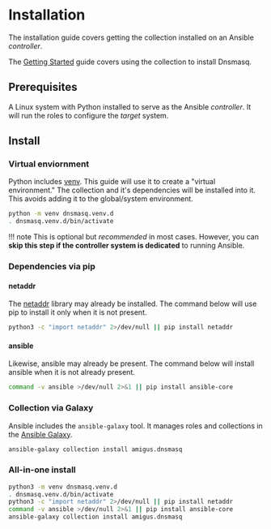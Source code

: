 # Installation

The installation guide covers getting the collection installed on an Ansible _controller_.

The [Getting Started](getting-started.md) guide covers using the collection to install Dnsmasq.

## Prerequisites

A Linux system with Python installed to serve as the Ansible _controller_.
It will run the roles to configure the _target_ system.

## Install

### Virtual enviornment

Python includes [venv](https://docs.python.org/3/library/venv.html).
This guide will use it to create a "virtual environment."
The collection and it's dependencies will be installed into it.
This avoids adding it to the global/system environment.

```bash
python -m venv dnsmasq.venv.d
. dnsmasq.venv.d/bin/activate
```

!!! note
    This is optional but _recommended_ in most cases.
    However, you can **skip this step if the controller system is dedicated** to running Ansible.

### Dependencies via pip

#### netaddr

The [netaddr](https://pypi.org/project/netaddr/) library may already be installed.
The command below will use pip to install it only when it is not present.

```bash
python3 -c "import netaddr" 2>/dev/null || pip install netaddr
```

#### ansible

Likewise, ansible may already be present.
The command below will install ansible when it is not already present.

```bash
command -v ansible >/dev/null 2>&1 || pip install ansible-core
```

### Collection via Galaxy

Ansible includes the `ansible-galaxy` tool.
It manages roles and collections in the [Ansible Galaxy](https://galaxy.ansible.com/ui/).

```bash
ansible-galaxy collection install amigus.dnsmasq
```

### All-in-one install

```bash
python3 -m venv dnsmasq.venv.d
. dnsmasq.venv.d/bin/activate
python3 -c "import netaddr" 2>/dev/null || pip install netaddr
command -v ansible >/dev/null 2>&1 || pip install ansible-core
ansible-galaxy collection install amigus.dnsmasq
```
